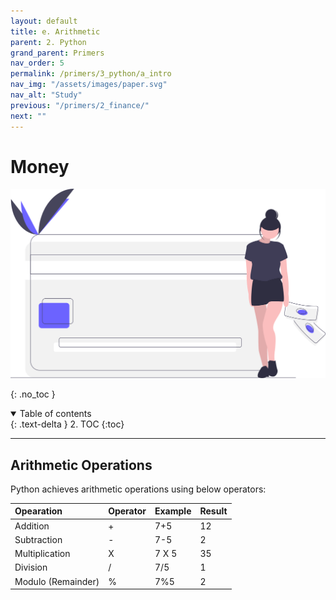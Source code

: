 ```yaml
---
layout: default
title: e. Arithmetic
parent: 2. Python
grand_parent: Primers
nav_order: 5
permalink: /primers/3_python/a_intro
nav_img: "/assets/images/paper.svg"
nav_alt: "Study"
previous: "/primers/2_finance/"
next: ""
---
```


# Money

![Finance](/assets/images/primers/finance.svg)

{: .no_toc }

<details open markdown="block">
  <summary>
    Table of contents
  </summary>
  {: .text-delta }
2. TOC
{:toc}
</details>

---

<div class="theory" markdown="1">

## Arithmetic Operations

Python achieves arithmetic operations using below operators:

| Opearation         | Operator | Example | Result |
| :----------------- | :------- | ------- | ------ |
| Addition           | +        | 7+5     | 12     |
| Subtraction        | -        | 7-5     | 2      |
| Multiplication     | X        | 7 X 5   | 35     |
| Division           | /        | 7/5     | 1      |
| Modulo (Remainder) | %        | 7%5     | 2      |

</div>
